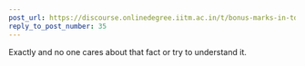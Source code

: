 ```yaml
---
post_url: https://discourse.onlinedegree.iitm.ac.in/t/bonus-marks-in-tds-for-jan-25/172246/37
reply_to_post_number: 35
---
```

Exactly and no one cares about that fact or try to understand it.